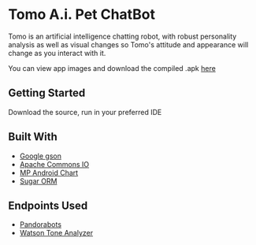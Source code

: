 
# Tomo A.i. Pet ChatBot
Tomo is an artificial intelligence chatting robot, with robust personality analysis as well as visual changes so Tomo's attitude and appearance will change as you interact with it.

You can view app images and download the compiled .apk [here](https://play.google.com/store/apps/details?id=pzm.petchatbot)


## Getting Started

Download the source, run in your preferred IDE 

## Built With

* [Google gson](https://github.com/google/gson) 
* [Apache Commons IO](https://github.com/apache/commons-io)
* [MP Android Chart](https://github.com/PhilJay/MPAndroidChart) 
* [Sugar ORM](http://satyan.github.io/sugar/)

## Endpoints Used

* [Pandorabots](https://www.pandorabots.com/) 
* [Watson Tone Analyzer](https://watson-api-explorer.mybluemix.net/apis/tone-analyzer-v3)